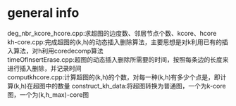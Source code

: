 # general info
deg_nbr_kcore_hcore.cpp:求超图的边度数、邻居节点个数、kcore、hcore  
kh-core.cpp:完成超图的(k,h)的动态插入删除算法，主要思想是对k利用已有的插入算法，对h利用coredecomp算法  
timeOfInsertErase.cpp:超图的动态插入删除所需要的时间，按照每条边的长度来进行插入删除，并记录时间  
computkhcore.cpp:计算超图的(k,h)的个数，对每一种(k,h)有多少个点是，即计算(k,h)在超图中的数量
construct_kh_data:将超图转换为普通图，一个为k-core图，一个为(k,h_max)-core图
